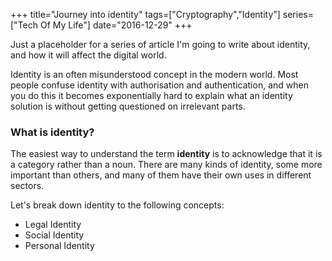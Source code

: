 +++
title="Journey into identity"
tags=["Cryptography","Identity"]
series=["Tech Of My Life"]
date="2016-12-29"
+++

Just a placeholder for a series of article I'm going to write about identity, and how it will affect the digital world.

<!-- more --> 

Identity is an often misunderstood concept in the modern world. Most people confuse identity with authorisation and authentication, and when you do this it becomes exponentially hard to explain what an identity solution is without getting questioned on irrelevant parts.

### What is identity?

The easiest way to understand the term **identity** is to acknowledge that it is a category rather than a noun. There are many kinds of identity, some more important than others, and many of them have their own uses in different sectors.

Let's break down identity to the following concepts:

* Legal Identity
* Social Identity
* Personal Identity

